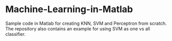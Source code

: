 # Machine-Learning-in-Matlab
Sample code in Matlab for creating KNN, SVM and Perceptron from scratch. The repository also contains an example for using SVM as one vs all classifier.
